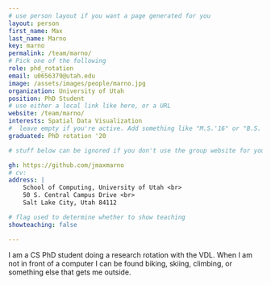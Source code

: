 ```yaml
---
# use person layout if you want a page generated for you
layout: person
first_name: Max
last_name: Marno
key: marno
permalink: /team/marno/
# Pick one of the following
role: phd_rotation
email: u0656379@utah.edu
image: /assets/images/people/marno.jpg
organization: University of Utah
position: PhD Student
# use either a local link like here, or a URL
website: /team/marno/
interests: Spatial Data Visualization
#  leave empty if you're active. Add something like "M.S.'16" or "B.S.'17" if you got a degree while at VDL. Add "N" if you left VDS before you got a degree.
graduated: PhD rotation '20

# stuff below can be ignored if you don't use the group website for your private website

gh: https://github.com/jmaxmarno
# cv: 
address: |
    School of Computing, University of Utah <br>
    50 S. Central Campus Drive <br>
    Salt Lake City, Utah 84112

# flag used to determine whether to show teaching
showteaching: false

---
```

I am a CS PhD student doing a research rotation with the VDL. When I am not in front of a computer I can be found biking, skiing, climbing, or something else that gets me outside.
